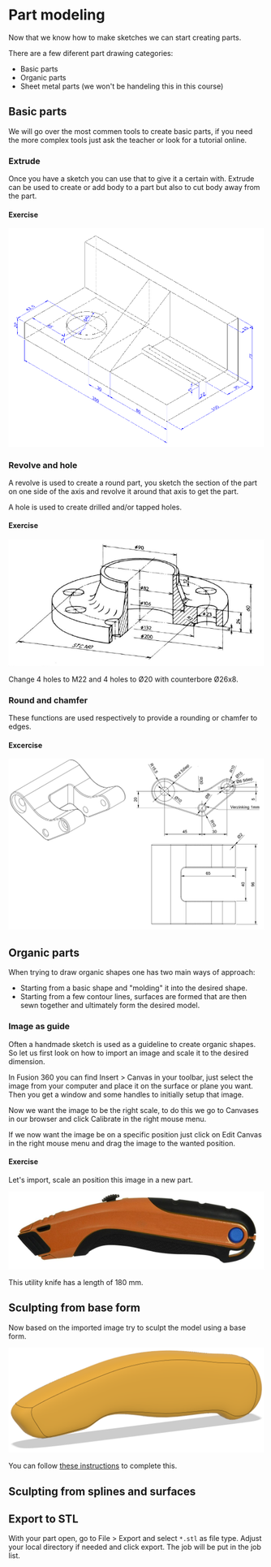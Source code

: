# Part modeling

Now that we know how to make sketches we can start creating parts. 

There are a few diferent part drawing categories:
* Basic parts
* Organic parts
* Sheet metal parts (we won't be handeling this in this course)

## Basic parts

We will go over the most commen tools to create basic parts, if you need the more complex tools just ask the teacher or look for a tutorial online.

### Extrude

Once you have a sketch you can use that to give it a certain with. Extrude can be used to create or add body to a part but also to cut body away from the part.

#### Exercise

![IMAGES](./images/afbeelding1.png)

### Revolve and hole

A revolve is used to create a round part, you sketch the section of the part on one side of the axis and revolve it around that axis to get the part.

A hole is used to create drilled and/or tapped holes.

#### Exercise

![IMAGES](./images/afbeelding2.png)

Change 4 holes to M22 and 4 holes to Ø20 with counterbore Ø26x8.

### Round and chamfer

These functions are used respectively to provide a rounding or chamfer to edges.

#### Excercise

![IMAGES](./images/afbeelding3.png)

## Organic parts

When trying to draw organic shapes one has two main ways of approach:
* Starting from a basic shape and "molding" it into the desired shape.
* Starting from a few contour lines, surfaces are formed that are then sewn together and ultimately form the desired model.

### Image as guide

Often a handmade sketch is used as a guideline to create organic shapes. So let us first look on how to import an image and scale it to the desired dimension.

In Fusion 360 you can find Insert > Canvas in your toolbar, just select the image from your computer and place it on the surface or plane you want. Then you get a window and some handles to initially setup that image.

Now we want the image to be the right scale, to do this we go to Canvases in our browser and click Calibrate in the right mouse menu.

If we now want the image be on a specific position just click on Edit Canvas in the right mouse menu and drag the image to the wanted position.

#### Exercise

Let's import, scale an position this image in a new part.

![IMAGES](./images/afbeelding4.png)

This utility knife has a length of 180 mm.

## Sculpting from base form

Now based on the imported image try to sculpt the model using a base form.

![IMAGES](./images/afbeelding5.png)

You can follow [these instructions](/files/sculpting_from_base_form.pdf) to complete this.

## Sculpting from splines and surfaces

<!-- TODO: Een geschikt voorbeeld zoeken om hier te plaatsen (fles) -->

## Export to STL

With your part open, go to File > Export and select `*.stl` as file type.
Adjust your local directory if needed and click export.
The job will be put in the job list.


